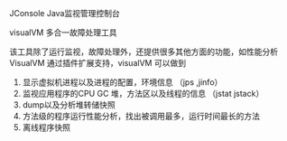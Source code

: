 JConsole Java监视管理控制台

visualVM 多合一故障处理工具

该工具除了运行监视，故障处理外，还提供很多其他方面的功能，如性能分析
VisualVM 通过插件扩展支持，visualVM 可以做到

1.  显示虚拟机进程以及进程的配置，环境信息   （jps ,jinfo）
2.  监视应用程序的CPU GC 堆，方法区以及线程的信息 （jstat jstack）
3.  dump以及分析堆转储快照
4.  方法级的程序运行性能分析，找出被调用最多，运行时间最长的方法
5.  离线程序快照